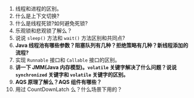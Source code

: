 1.  线程和进程的区别。
2.  什么是上下文切换?
3.  什么是线程死锁?如何避免死锁?
4.  乐观锁和悲观锁了解么？
5.  说说 `sleep()` 方法和 `wait()` 方法区别和共同点?
6.  **Java 线程池有哪些参数？阻塞队列有几种？拒绝策略有几种？新线程添加的流程?**
7.  实现 `Runnable` 接口和 `Callable` 接口的区别。
8.  **讲一下 JMM(Java 内存模型)。`volatile` 关键字解决了什么问题？说说 `synchronized` 关键字和 `volatile` 关键字的区别。**
9.  **AQS 原理了解么？AQS 组件有哪些？**
10.  用过 CountDownLatch 么？什么场景下用的？